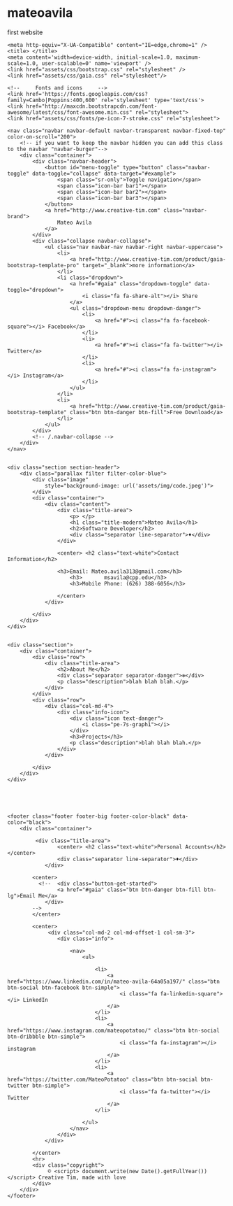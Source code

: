 # mateoavila
first website
<!--

=========================================================
* Gaia Bootstrap Template - v1.0.1
=========================================================

* Product Page: https://www.creative-tim.com/product/gaia-bootstrap-template
* Licensed under MIT (https://github.com/creativetimofficial/gaia-bootstrap-template/blob/master/LICENSE.md)
* Copyright 2019 Creative Tim (http://www.creative-tim.com)

* Coded by Creative Tim

=========================================================

* The above copyright notice and this permission notice shall be included in all copies or substantial portions of the Software.

-->

<!DOCTYPE html>
<html lang="en">

<head>
    <meta charset="utf-8" />
    <link rel="apple-touch-icon" sizes="76x76" href="assets/img/apple-icon.png">
	<link rel="icon" type="image/png" sizes="96x96" href="assets/img/favicon.png">

    <meta http-equiv="X-UA-Compatible" content="IE=edge,chrome=1" />
    <title> </title>
    <meta content='width=device-width, initial-scale=1.0, maximum-scale=1.0, user-scalable=0' name='viewport' />
    <link href="assets/css/bootstrap.css" rel="stylesheet" />
    <link href="assets/css/gaia.css" rel="stylesheet"/>

    <!--     Fonts and icons     -->
    <link href='https://fonts.googleapis.com/css?family=Cambo|Poppins:400,600' rel='stylesheet' type='text/css'>
    <link href="http://maxcdn.bootstrapcdn.com/font-awesome/latest/css/font-awesome.min.css" rel="stylesheet">
    <link href="assets/css/fonts/pe-icon-7-stroke.css" rel="stylesheet">
</head>

<body>

    <nav class="navbar navbar-default navbar-transparent navbar-fixed-top" color-on-scroll="200">
        <!-- if you want to keep the navbar hidden you can add this class to the navbar "navbar-burger"-->
        <div class="container">
            <div class="navbar-header">
                <button id="menu-toggle" type="button" class="navbar-toggle" data-toggle="collapse" data-target="#example">
                    <span class="sr-only">Toggle navigation</span>
                    <span class="icon-bar bar1"></span>
                    <span class="icon-bar bar2"></span>
                    <span class="icon-bar bar3"></span>
                </button>
                <a href="http://www.creative-tim.com" class="navbar-brand">
                    Mateo Avila
                </a>
            </div>
            <div class="collapse navbar-collapse">
                <ul class="nav navbar-nav navbar-right navbar-uppercase">
                    <li>
                        <a href="http://www.creative-tim.com/product/gaia-bootstrap-template-pro" target="_blank">more information</a>
                    </li>
                    <li class="dropdown">
                        <a href="#gaia" class="dropdown-toggle" data-toggle="dropdown">
                            <i class="fa fa-share-alt"></i> Share
                        </a>
                        <ul class="dropdown-menu dropdown-danger">
                            <li>
                                <a href="#"><i class="fa fa-facebook-square"></i> Facebook</a>
                            </li>
                            <li>
                                <a href="#"><i class="fa fa-twitter"></i> Twitter</a>
                            </li>
                            <li>
                                <a href="#"><i class="fa fa-instagram"></i> Instagram</a>
                            </li>
                        </ul>
                    </li>
                    <li>
                        <a href="http://www.creative-tim.com/product/gaia-bootstrap-template" class="btn btn-danger btn-fill">Free Download</a>
                    </li>
                </ul>
            </div>
            <!-- /.navbar-collapse -->
        </div>
    </nav>


    <div class="section section-header">
        <div class="parallax filter filter-color-blue">
            <div class="image"
                style="background-image: url('assets/img/code.jpeg')">
            </div>
            <div class="container">
                <div class="content">
                    <div class="title-area">
                        <p> </p>
                        <h1 class="title-modern">Mateo Avila</h1>
                        <h2>Software Developer</h2>
                        <div class="separator line-separator">♦</div>
                    </div>

                    <center> <h2 class="text-white">Contact Information</h2>
                    
                    <h3>Email: Mateo.avila313@gmail.com</h3>
                        <h3>       msavila@cpp.edu</h3>
                        <h3>Mobile Phone: (626) 388-6056</h3>
                        
                    </center> 
                </div>

            </div>
        </div>
    </div>


    <div class="section">
        <div class="container">
            <div class="row">
                <div class="title-area">
                    <h2>About Me</h2>
                    <div class="separator separator-danger">✻</div>
                    <p class="description">blah blah blah.</p>
                </div>
            </div>
            <div class="row">
                <div class="col-md-4">
                    <div class="info-icon">
                        <div class="icon text-danger">
                            <i class="pe-7s-graph1"></i>
                        </div>
                        <h3>Projects</h3>
                        <p class="description">blah blah blah.</p>
                    </div>
                </div>
               
            </div>
        </div>
    </div>



 

    <footer class="footer footer-big footer-color-black" data-color="black">
        <div class="container">
            
             <div class="title-area">
                    <center> <h2 class="text-white">Personal Accounts</h2></center> 
                    <div class="separator line-separator">♦</div>
                </div>

            <center>
              <!--  <div class="button-get-started">
                    <a href="#gaia" class="btn btn-danger btn-fill btn-lg">Email Me</a>
                </div>
            -->
            </center>
                
            <center>
                 <div class="col-md-2 col-md-offset-1 col-sm-3">
                    <div class="info">
                      
                        <nav>
                            <ul>
                        
                                <li>
                                    <a href="https://www.linkedin.com/in/mateo-avila-64a05a197/" class="btn btn-social btn-facebook btn-simple">
                                        <i class="fa fa-linkedin-square"></i> LinkedIn
                                    </a>
                                </li>
                                <li>
                                    <a href="https://www.instagram.com/mateopotatoo/" class="btn btn-social btn-dribbble btn-simple">
                                        <i class="fa fa-instagram"></i> instagram
                                    </a>
                                </li>
                                <li>
                                    <a href="https://twitter.com/MateoPotatoo" class="btn btn-social btn-twitter btn-simple">
                                        <i class="fa fa-twitter"></i> Twitter
                                    </a>
                                </li>
                                
                            </ul>
                        </nav>
                    </div>
                </div>
            
            </center>
            <hr>
            <div class="copyright">
                 © <script> document.write(new Date().getFullYear()) </script> Creative Tim, made with love
            </div>
        </div>
    </footer>

</body>

<!--   core js files    -->
<script src="assets/js/jquery.min.js" type="text/javascript"></script>
<script src="assets/js/bootstrap.js" type="text/javascript"></script>

<!--  js library for devices recognition -->
<script type="text/javascript" src="assets/js/modernizr.js"></script>

<!--  script for google maps   -->
<script type="text/javascript" src="https://maps.googleapis.com/maps/api/js"></script>

<!--   file where we handle all the script from the Gaia - Bootstrap Template   -->
<script type="text/javascript" src="assets/js/gaia.js"></script>

</html>
